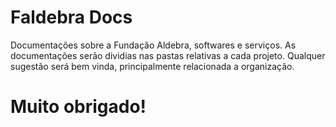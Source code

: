 # Faldebra Docs
Documentações sobre a Fundação Aldebra, softwares e serviços.
As documentações serão dividias nas pastas relativas a cada projeto.
Qualquer sugestão será bem vinda, principalmente relacionada a organização.
# Muito obrigado!
